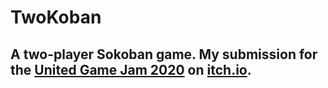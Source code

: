 # TwoKoban
## A two-player Sokoban game. My submission for the [United Game Jam 2020](https://itch.io/jam/united-game-jam-2020) on [itch.io](https://itch.io/).

